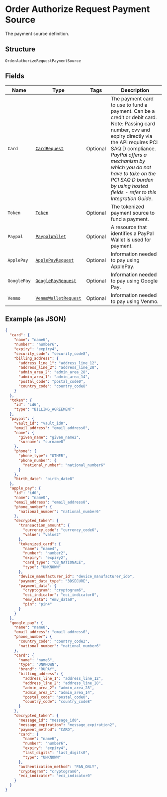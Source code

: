 
# Order Authorize Request Payment Source

The payment source definition.

## Structure

`OrderAuthorizeRequestPaymentSource`

## Fields

| Name | Type | Tags | Description |
|  --- | --- | --- | --- |
| `Card` | [`CardRequest`](../../doc/models/card-request.md) | Optional | The payment card to use to fund a payment. Can be a credit or debit card. Note: Passing card number, cvv and expiry directly via the API requires PCI SAQ D compliance. *PayPal offers a mechanism by which you do not have to take on the PCI SAQ D burden by using hosted fields - refer to this Integration Guide*. |
| `Token` | [`Token`](../../doc/models/token.md) | Optional | The tokenized payment source to fund a payment. |
| `Paypal` | [`PaypalWallet`](../../doc/models/paypal-wallet.md) | Optional | A resource that identifies a PayPal Wallet is used for payment. |
| `ApplePay` | [`ApplePayRequest`](../../doc/models/apple-pay-request.md) | Optional | Information needed to pay using ApplePay. |
| `GooglePay` | [`GooglePayRequest`](../../doc/models/google-pay-request.md) | Optional | Information needed to pay using Google Pay. |
| `Venmo` | [`VenmoWalletRequest`](../../doc/models/venmo-wallet-request.md) | Optional | Information needed to pay using Venmo. |

## Example (as JSON)

```json
{
  "card": {
    "name": "name6",
    "number": "number6",
    "expiry": "expiry4",
    "security_code": "security_code8",
    "billing_address": {
      "address_line_1": "address_line_12",
      "address_line_2": "address_line_28",
      "admin_area_2": "admin_area_28",
      "admin_area_1": "admin_area_14",
      "postal_code": "postal_code0",
      "country_code": "country_code8"
    }
  },
  "token": {
    "id": "id6",
    "type": "BILLING_AGREEMENT"
  },
  "paypal": {
    "vault_id": "vault_id0",
    "email_address": "email_address0",
    "name": {
      "given_name": "given_name2",
      "surname": "surname8"
    },
    "phone": {
      "phone_type": "OTHER",
      "phone_number": {
        "national_number": "national_number6"
      }
    },
    "birth_date": "birth_date8"
  },
  "apple_pay": {
    "id": "id0",
    "name": "name0",
    "email_address": "email_address8",
    "phone_number": {
      "national_number": "national_number6"
    },
    "decrypted_token": {
      "transaction_amount": {
        "currency_code": "currency_code6",
        "value": "value2"
      },
      "tokenized_card": {
        "name": "name4",
        "number": "number2",
        "expiry": "expiry2",
        "card_type": "CB_NATIONALE",
        "type": "UNKNOWN"
      },
      "device_manufacturer_id": "device_manufacturer_id6",
      "payment_data_type": "3DSECURE",
      "payment_data": {
        "cryptogram": "cryptogram6",
        "eci_indicator": "eci_indicator0",
        "emv_data": "emv_data0",
        "pin": "pin4"
      }
    }
  },
  "google_pay": {
    "name": "name8",
    "email_address": "email_address6",
    "phone_number": {
      "country_code": "country_code2",
      "national_number": "national_number6"
    },
    "card": {
      "name": "name6",
      "type": "UNKNOWN",
      "brand": "RUPAY",
      "billing_address": {
        "address_line_1": "address_line_12",
        "address_line_2": "address_line_28",
        "admin_area_2": "admin_area_28",
        "admin_area_1": "admin_area_14",
        "postal_code": "postal_code0",
        "country_code": "country_code8"
      }
    },
    "decrypted_token": {
      "message_id": "message_id0",
      "message_expiration": "message_expiration2",
      "payment_method": "CARD",
      "card": {
        "name": "name6",
        "number": "number6",
        "expiry": "expiry4",
        "last_digits": "last_digits0",
        "type": "UNKNOWN"
      },
      "authentication_method": "PAN_ONLY",
      "cryptogram": "cryptogram6",
      "eci_indicator": "eci_indicator0"
    }
  }
}
```


